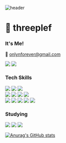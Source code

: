   ![header](https://capsule-render.vercel.app/api?type=waving&color=gradient)
  
 
 
  # 🫧 threeplef
  
  ### It's Me!
  📧 onlynforever@gmail.com
  
  <a href="https://github.com/threeplef"><img src="https://hits.seeyoufarm.com/api/count/incr/badge.svg?url=https%3A%2F%2Fgithub.com%2Fthreeplef&count_bg=%23000000&title_bg=%23000000&icon=github.svg&icon_color=%23E7E7E7&title=GitHub&edge_flat=false)"/></a> 
  <a href="https://velog.io/@threeplef"><img src="https://img.shields.io/badge/threeplef.log-3DDC84?style=flat-square&logo=Velog&logoColor=white"/></a>
  
  ### Tech Skills
  
  <img src="https://img.shields.io/badge/React-61DAFB?style=flat-square&logo=React&logoColor=white"/> <img src="https://img.shields.io/badge/JavaScript-F7DF1E?style=flat-square&logo=JavaScript&logoColor=white"/> <img src="https://img.shields.io/badge/TypeScript-3178C6?style=flat-square&logo=TypeScript&logoColor=white"/>
  <br>
  <img src="https://img.shields.io/badge/HTML5-E34F26?style=flat-square&logo=HTML5&logoColor=white"/> <img src="https://img.shields.io/badge/CSS3-1572B6?style=flat-square&logo=CSS3&logoColor=white"/> <img src="https://img.shields.io/badge/Sass-CC6699?style=flat-square&logo=Sass&logoColor=white"/> <img src="https://img.shields.io/badge/Styled-Components-DB7093?style=flat-square&logo=Styled-Components&logoColor=white"/>
  <br>
<img src="https://img.shields.io/badge/Prisma-2D3748?style=flat-square&logo=Prisma&logoColor=white"> <img src="https://img.shields.io/badge/MySQL-4479A1?style=flat-square&logo=MySQL&logoColor=white"> <img src="https://img.shields.io/badge/Node.js-339933?style=flat-square&logo=Node.js&logoColor=white"> <img src="https://img.shields.io/badge/Postman-FF6C37?style=flat-square&logo=Postman&logoColor=white"> <img src="https://img.shields.io/badge/Express-000000?style=flat-square&logo=Express&logoColor=white">

  ### Studying
  <img src="https://img.shields.io/badge/Flutter-02569B?style=flat-square&logo=Flutter&logoColor=white"> <img src="https://img.shields.io/badge/Dart-0175C2?style=flat-square&logo=Dart&logoColor=white"> <img src="https://img.shields.io/badge/Android Studio-3DDC84?style=flat-square&logo=Android Studio&logoColor=white">

  [![Anurag's GitHub stats](https://github-readme-stats.vercel.app/api?username=threeplef)](https://github.com/threeplef/github-readme-stats)

  
